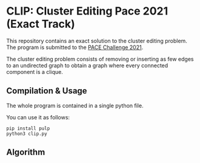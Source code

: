 # CLIP: Cluster Editing Pace 2021 (Exact Track)

This repository contains an exact solution to the cluster editing problem. 
The program is submitted to the [PACE Challenge 2021](https://pacechallenge.org/2021/).

The cluster editing problem consists of removing or inserting as few edges to an undirected graph to obtain a graph where every connected component is a clique.

## Compilation & Usage

The whole program is contained in a single python file.

You can use it as follows:

```
pip install pulp
python3 clip.py
```

## Algorithm
